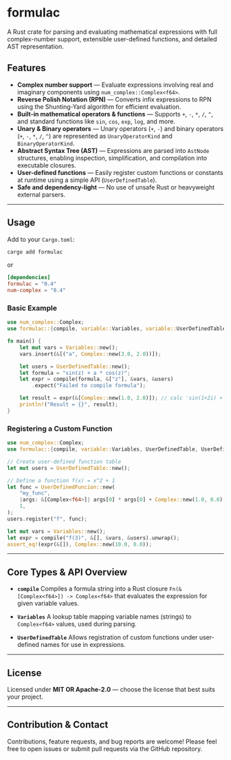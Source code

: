 # formulac

A Rust crate for parsing and evaluating mathematical expressions with full complex-number support, extensible user-defined functions, and detailed AST representation.

## Features

- **Complex number support** — Evaluate expressions involving real and imaginary components using `num_complex::Complex<f64>`.
- **Reverse Polish Notation (RPN)** — Converts infix expressions to RPN using the Shunting-Yard algorithm for efficient evaluation.
- **Built-in mathematical operators & functions** — Supports `+`, `-`, `*`, `/`, `^`, and standard functions like `sin`, `cos`, `exp`, `log`, and more.
- **Unary & Binary operators** — Unary operators (`+`, `-`) and binary operators (`+`, `-`, `*`, `/`, `^`) are represented as `UnaryOperatorKind` and `BinaryOperatorKind`.
- **Abstract Syntax Tree (AST)** — Expressions are parsed into `AstNode` structures, enabling inspection, simplification, and compilation into executable closures.
- **User-defined functions** — Easily register custom functions or constants at runtime using a simple API (`UserDefinedTable`).
- **Safe and dependency-light** — No use of unsafe Rust or heavyweight external parsers.

---

## Usage

Add to your `Cargo.toml`:

```bash
cargo add formulac
```

or

```toml
[dependencies]
formulac = "0.4"
num-complex = "0.4"
```

### Basic Example

```rust
use num_complex::Complex;
use formulac::{compile, variable::Variables, variable::UserDefinedTable};

fn main() {
    let mut vars = Variables::new();
    vars.insert(&[("a", Complex::new(3.0, 2.0))]);

    let users = UserDefinedTable::new();
    let formula = "sin(z) + a * cos(z)";
    let expr = compile(formula, &["z"], &vars, &users)
        .expect("Failed to compile formula");

    let result = expr(&[Complex::new(1.0, 2.0)]); // calc 'sin(1+2i) + (3+2i) * cos(1+2i)'
    println!("Result = {}", result);
}
```

### Registering a Custom Function

```rust
use num_complex::Complex;
use formulac::{compile, variable::Variables, UserDefinedTable, UserDefinedFunction};

// Create user-defined function table
let mut users = UserDefinedTable::new();

// Define a function f(x) = x^2 + 1
let func = UserDefinedFuncion::new(
    "my_func",
    |args: &[Complex<f64>]| args[0] * args[0] + Complex::new(1.0, 0.0),
    1,
);
users.register("f", func);

let mut vars = Variables::new();
let expr = compile("f(3)", &[], &vars, &users).unwrap();
assert_eq!(expr(&[]), Complex::new(10.0, 0.0));
```

---

## Core Types & API Overview

- **`compile`**
  Compiles a formula string into a Rust closure `Fn(&[Complex<f64>]) -> Complex<f64>` that evaluates the expression for given variable values.

- **`Variables`**
  A lookup table mapping variable names (strings) to `Complex<f64>` values, used during parsing.

- **`UserDefinedTable`**
  Allows registration of custom functions under user-defined names for use in expressions.

---

## License

Licensed under **MIT OR Apache-2.0** — choose the license that best suits your project.

---

## Contribution & Contact

Contributions, feature requests, and bug reports are welcome!
Please feel free to open issues or submit pull requests via the GitHub repository.
